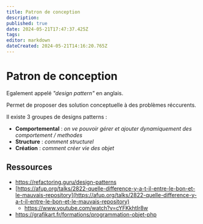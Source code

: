 ```yaml
---
title: Patron de conception
description: 
published: true
date: 2024-05-21T17:47:37.425Z
tags: 
editor: markdown
dateCreated: 2024-05-21T14:16:20.765Z
---
```


# Patron de conception

Egalement appelé *"design pattern"* en anglais.

Permet de proposer des solution conceptuelle à des problèmes réccurents.

Il existe 3 groupes de designs patterns :
- **Comportemental** : *on ve pouvoir gérer et ajouter dynamiquement des comportement / methodes*
- **Structure** : *comment structurel*
- **Création** : *comment créer vie des objet*

## Ressources

- <https://refactoring.guru/design-patterns>
- [https://afup.org/talks/2822-quelle-difference-y-a-t-il-entre-le-bon-et-le-mauvais-repository](https://afup.org/talks/2822-quelle-difference-y-a-t-il-entre-le-bon-et-le-mauvais-repository)
	- <https://www.youtube.com/watch?v=cYFKkhtIr8w>
- <https://grafikart.fr/formations/programmation-objet-php>